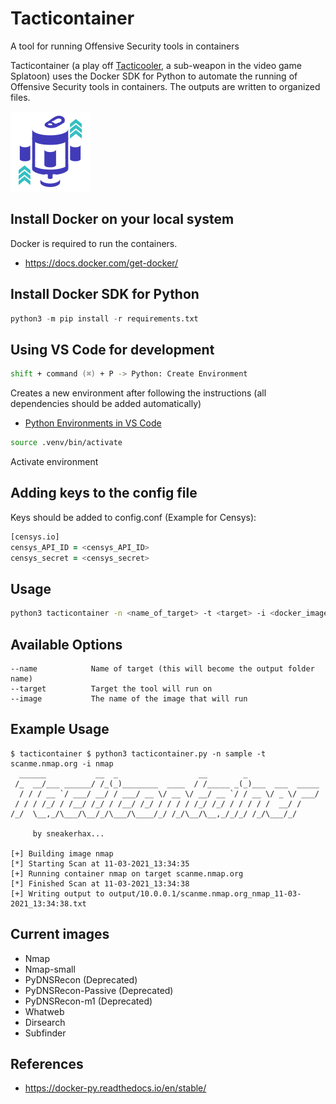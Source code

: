 # Tacticontainer

A tool for running Offensive Security tools in containers

Tacticontainer (a play off [Tacticooler](https://splatoon.fandom.com/wiki/Tacticooler), a sub-weapon in the video game Splatoon) uses the Docker SDK for Python to automate the running of Offensive Security tools in containers. The outputs are written to organized files.

![alt text](.img/tacticooler.png)

## Install Docker on your local system

Docker is required to run the containers.

* <https://docs.docker.com/get-docker/>

## Install Docker SDK for Python

```python
python3 -m pip install -r requirements.txt
```

## Using VS Code for development

```zsh
shift + command (⌘) + P -> Python: Create Environment
```

Creates a new environment after following the instructions (all dependencies should be added automatically)

* [Python Environments in VS Code](https://code.visualstudio.com/docs/python/environments)

```zsh
source .venv/bin/activate
```

Activate environment


## Adding keys to the config file

Keys should be added to config.conf (Example for Censys):

```zsh
[censys.io]
censys_API_ID = <censys_API_ID>
censys_secret = <censys_secret>
```

## Usage

```zsh
python3 tacticontainer -n <name_of_target> -t <target> -i <docker_image_name>
```

## Available Options
```
--name            Name of target (this will become the output folder name)
--target          Target the tool will run on
--image           The name of the image that will run
```

## Example Usage

```
$ tacticontainer $ python3 tacticontainer.py -n sample -t scanme.nmap.org -i nmap
  ______           __  _                  __        _
 /_  __/___ ______/ /_(_)________  ____  / /_____ _(_)___  ___  _____
  / / / __ `/ ___/ __/ / ___/ __ \/ __ \/ __/ __ `/ / __ \/ _ \/ ___/
 / / / /_/ / /__/ /_/ / /__/ /_/ / / / / /_/ /_/ / / / / /  __/ /
/_/  \__,_/\___/\__/_/\___/\____/_/ /_/\__/\__,_/_/_/ /_/\___/_/

	 by sneakerhax...

[+] Building image nmap
[*] Starting Scan at 11-03-2021_13:34:35
[+] Running container nmap on target scanme.nmap.org
[*] Finished Scan at 11-03-2021_13:34:38
[+] Writing output to output/10.0.0.1/scanme.nmap.org_nmap_11-03-2021_13:34:38.txt
```

## Current images

* Nmap
* Nmap-small
* PyDNSRecon (Deprecated)
* PyDNSRecon-Passive (Deprecated)
* PyDNSRecon-m1 (Deprecated)
* Whatweb
* Dirsearch
* Subfinder

## References

* <https://docker-py.readthedocs.io/en/stable/>
